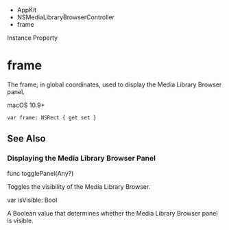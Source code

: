 

- AppKit
- NSMediaLibraryBrowserController
-  frame 

Instance Property

# frame

The frame, in global coordinates, used to display the Media Library Browser panel.

macOS 10.9+

``` source
var frame: NSRect { get set }
```

## See Also

### Displaying the Media Library Browser Panel

func togglePanel(Any?)

Toggles the visibility of the Media Library Browser.

var isVisible: Bool

A Boolean value that determines whether the Media Library Browser panel is visible.

